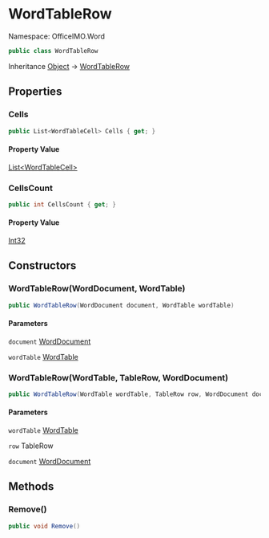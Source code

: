 # WordTableRow

Namespace: OfficeIMO.Word



```csharp
public class WordTableRow
```

Inheritance [Object](https://docs.microsoft.com/en-us/dotnet/api/system.object) → [WordTableRow](./officeimo.word.wordtablerow.md)

## Properties

### **Cells**



```csharp
public List<WordTableCell> Cells { get; }
```

#### Property Value

[List&lt;WordTableCell&gt;](https://docs.microsoft.com/en-us/dotnet/api/system.collections.generic.list-1)<br>

### **CellsCount**



```csharp
public int CellsCount { get; }
```

#### Property Value

[Int32](https://docs.microsoft.com/en-us/dotnet/api/system.int32)<br>

## Constructors

### **WordTableRow(WordDocument, WordTable)**



```csharp
public WordTableRow(WordDocument document, WordTable wordTable)
```

#### Parameters

`document` [WordDocument](./officeimo.word.worddocument.md)<br>

`wordTable` [WordTable](./officeimo.word.wordtable.md)<br>

### **WordTableRow(WordTable, TableRow, WordDocument)**



```csharp
public WordTableRow(WordTable wordTable, TableRow row, WordDocument document)
```

#### Parameters

`wordTable` [WordTable](./officeimo.word.wordtable.md)<br>

`row` TableRow<br>

`document` [WordDocument](./officeimo.word.worddocument.md)<br>

## Methods

### **Remove()**



```csharp
public void Remove()
```

